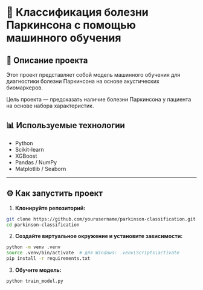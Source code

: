 # 🧠 Классификация болезни Паркинсона с помощью машинного обучения

## 📌 Описание проекта

Этот проект представляет собой модель машинного обучения для диагностики болезни Паркинсона на основе акустических биомаркеров.

Цель проекта — предсказать наличие болезни Паркинсона у пациента на основе набора характеристик.

## 📊 Используемые технологии

- Python
- Scikit-learn
- XGBoost
- Pandas / NumPy
- Matplotlib / Seaborn

---

## ⚙️ Как запустить проект

1. **Клонируйте репозиторий:**
```bash
git clone https://github.com/yourusername/parkinson-classification.git
cd parkinson-classification
```
2. **Создайте виртуальное окружение и установите зависимости:**
```bash
python -m venv .venv
source .venv/bin/activate  # для Windows: .venv\Scripts\activate
pip install -r requirements.txt
```
3. **Обучите модель:**
```bash
python train_model.py
```


